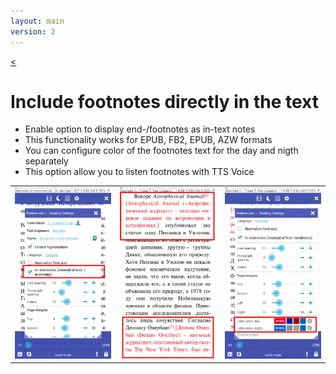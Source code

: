 ```yaml
---
layout: main
version: 2
---
```

[<](/wiki/faq)

# Include footnotes directly in the text

* Enable option to display end-/footnotes as in-text notes
* This functionality works for EPUB, FB2, EPUB, AZW formats
* You can configure color of the footnotes text for the day and nigth separately 
* This option allow you to listen footnotes with TTS Voice

||||
|-|-|-|
|![](1.png)|![](2.png)|![](3.png)|